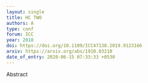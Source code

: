 ```yaml
---
layout: single
title: HC TWO
authors: A
type: conf
forum: ICC
year: 2018
doi: https://doi.org/10.1109/ICC47138.2019.9123166
arxiv: https://arxiv.org/abs/1910.03210
date_of_entry: 2020-06-15 07:33:33 +0530
---
```


Abstract
